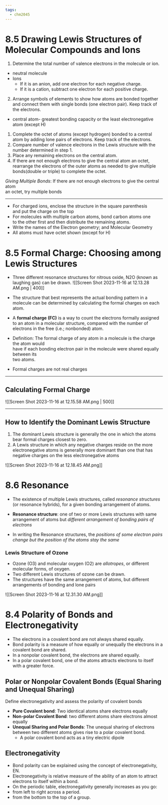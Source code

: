 ```yaml
---
tags:
  - chm2045
---
```



# 8.5 Drawing Lewis Structures of Molecular Compounds and Ions

1. Determine the total number of valence electrons in the molecule or ion.  
- neutral molecule  
- Ions  
	- If it is an anion, add one electron for each negative charge.  
	- If it is a cation, subtract one electron for each positive charge.  

2. Arrange symbols of elements to show how atoms are bonded together and connect them with  single bonds (one electron pair). Keep track of the electrons.  
- central atom- greatest bonding capacity or the least electronegative atom (except H)  

1. Complete the octet of atoms (except hydrogen) bonded to a central atom by adding lone pairs of electrons. Keep track of the electrons.  
2. Compare number of valence electrons in the Lewis structure with the number determined in step 1.  
3. Place any remaining electrons on the central atom.  
4. If there are not enough electrons to give the central atom an octet, rearrange the electrons of  the outer atoms as needed to give multiple bonds(double or triple) to complete the octet.

_Giving Multiple Bonds_: If there are not enough electrons to give the central atom  
an octet, try multiple bonds

---
- For charged ions, enclose the structure in the square parenthesis  
and put the charge on the top  
- For molecules with multiple carbon atoms, bond carbon atoms one  
to the other first and then distribute the remaining atoms.  
- Write the names of the Electron geometry; and Molecular Geometry  
- All atoms must have octet shown (except for H)

# 8.5 Formal Charge: Choosing among Lewis Structures

- Three different resonance structures for nitrous oxide, N2O (known as laughing gas) can be drawn.
![[Screen Shot 2023-11-16 at 12.13.28 AM.png | 400]]

- The structure that best represents the actual bonding pattern in a molecule can be determined by calculating the formal charges on each atom.  
- A **formal charge (FC)** is a way to count the electrons formally assigned to an atom in a molecular structure, compared with the number of electrons in the free (i.e.; nonbonded) atom.  
- Definition: The formal charge of any atom in a molecule is the charge the atom would  
have if each bonding electron pair in the molecule were shared equally between its  
two atoms.  
- Formal charges are not real charges

---
## Calculating Formal Charge


![[Screen Shot 2023-11-16 at 12.15.58 AM.png |  500]]

___
## How to Identify the Dominant Lewis Structure  
1) The dominant Lewis structure is generally the one in which the atoms bear formal charges closest to zero.  
2) A Lewis structure in which any negative charges reside on the more electronegative atoms is generally more dominant than one that has negative charges on the less electronegative atoms

![[Screen Shot 2023-11-16 at 12.18.45 AM.png]]

# 8.6 Resonance

- The existence of multiple Lewis structures, called _resonance structures_ (or resonance hybrids), for a given bonding arrangement of atoms.  

- **Resonance structure**: one of two or more Lewis structures with same arrangement of atoms but _different arrangement of bonding pairs of electrons_  
- In writing the Resonance structures, the _positions of some electron pairs change but the position of the atoms stay the same_

### Lewis Structure of Ozone  

- Ozone (O3) and molecular oxygen (O2) are _allotropes_, or different molecular forms, of oxygen.  
- Two different Lewis structures of ozone can be drawn.  
- The structures have the same arrangement of atoms, but different arrangements of bonding and lone pairs

![[Screen Shot 2023-11-16 at 12.31.30 AM.png]]

# 8.4 Polarity of Bonds and Electronegativity

- The electrons in a covalent bond are not always shared equally.  
- Bond polarity is a measure of how equally or unequally the electrons in a covalent bond are shared.  
- In a nonpolar covalent bond, the electrons are shared equally.  
- In a polar covalent bond, one of the atoms attracts electrons to itself with a greater force.

## Polar or Nonpolar Covalent Bonds (Equal Sharing and Unequal Sharing)

Define electronegativity and assess the polarity of covalent bonds  
- **Pure Covalent bond**: Two identical atoms share electrons equally  
- **Non-polar Covalent Bond**: two different atoms share electrons almost equally  
- **Unequal Sharing and Polar Bonds**: The unequal sharing of electrons between two different atoms gives rise to a polar covalent bond.  
	 - A polar covalent bond acts as a tiny electric dipole


## Electronegativity  
- Bond polarity can be explained using the concept of electronegativity, EN.  
- Electronegativity is relative measure of the ability of an atom to attract electrons to itself within a bond.  
- On the periodic table, electronegativity generally increases as you go:  
- from left to right across a period.  
- from the bottom to the top of a group.  
